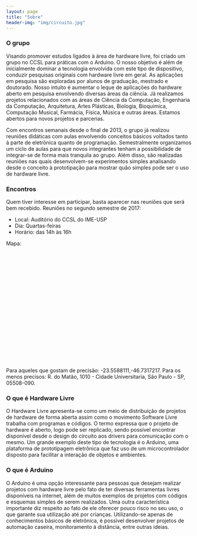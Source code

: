 ```yaml
---
layout: page
title: "Sobre"
header-img: "img/circuito.jpg"
---
```


### O grupo

Visando promover estudos ligados à área de hardware livre, foi criado um grupo no CCSL para práticas com o Arduino. O nosso objetivo é além de inicialmente dominar a tecnologia envolvida com este tipo de dispositivo, conduzir pesquisas originais com hardware livre em geral. As aplicações em pesquisa são exploradas por alunos de graduação, mestrado e doutorado. Nosso intuito é aumentar o leque de aplicações do hardware aberto em pesquisa envolvendo diversas áreas da ciência. Já realizamos projetos relacionados com as áreas de Ciência da Computação, Engenharia da Computação, Arquitetura, Artes Plásticas, Biologia, Bioquimica, Computação Musical, Farmácia, Física, Música e outras áreas. Estamos abertos para novos projetos e parcerias.

Com encontros semanais desde o final de 2013, o grupo já realizou reuniões didáticas com aulas envolvendo conceitos básicos voltados tanto à parte de eletrônica quanto de programação. Semestralmente organizamos um ciclo de aulas para que novos integrantes tenham a possibilidade de integrar-se de forma mais tranquila ao grupo. Além disso, são realizadas reuniões nas quais desenvolvem-se experimentos simples analisando desde o conceito à prototipação para mostrar quão simples pode ser o uso de hardware livre.

### Encontros

Quem tiver interesse em participar, basta aparecer nas reuniões que será bem recebido.
Reuniões no segundo semestre de 2017:

* Local: Auditório do CCSL do IME-USP
* Dia: Quartas-feiras
* Horário: das 14h às 16h

Mapa:
<div id="map" style="height: 300px;"></div>
<script>
  function initMap() {
    var mapDiv = document.getElementById('map');
    var map = new google.maps.Map(mapDiv, {
        center: {lat: -23.5588111, lng: -46.7317217},
        zoom: 17
    });

        var marker = new google.maps.Marker({
          position: {lat: -23.5588111, lng: -46.7317217},
          map: map
        });
  }
</script>
<!--
<script async defer src="https://maps.googleapis.com/maps/api/js?key=AIzaSyB6N1gnMHeqSjmvkzRcHJqqL5F0CObDH6U&callback=initMap">
</script>
-->
<script async defer src="https://maps.googleapis.com/maps/api/js?key=AIzaSyCEKaZTTszaxiBwi8CH9bShUmAYG0jFcBA&callback=initMap">
</script>

<!-- nova chave da google API AIzaSyCEKaZTTszaxiBwi8CH9bShUmAYG0jFcBA -->

Para aqueles que gostam de precisão: -23.5588111,-46.7317217. Para os menos precisos: R. do Matão, 1010 - Cidade Universitaria, São Paulo - SP, 05508-090.

### O que é Hardware Livre

O Hardware Livre apresenta-se como um meio de distribuição de projetos de hardware de forma aberta assim como o movimento Software Livre trabalha com programas e códigos. O termo expressa que o projeto de hardware é aberto, logo pode ser replicado, sendo possível encontrar disponível desde o design do circuito aos drivers para comunicação com o mesmo. Um grande exemplo deste tipo de tecnologia é o Arduino, uma plataforma de prototipagem eletrônica que faz uso de um microcontrolador disposto para facilitar a interação de objetos e ambientes.

### O que é Arduino

O Arduino é uma opção interessante para pessoas que desejam realizar projetos com hardware livre pelo fato de ter diversas ferramentas livres disponíveis na internet, além de muitos exemplos de projetos com códigos e esquemas simples de serem realizados. Uma outra característica importante diz respeito ao fato de ele oferecer pouco risco no seu uso, o que garante sua utilização até por crianças. Utilizando-se apenas de conhecimentos básicos de eletrônica, é possível desenvolver projetos de automação caseira, monitoramento à distância, entre outras ideias.
